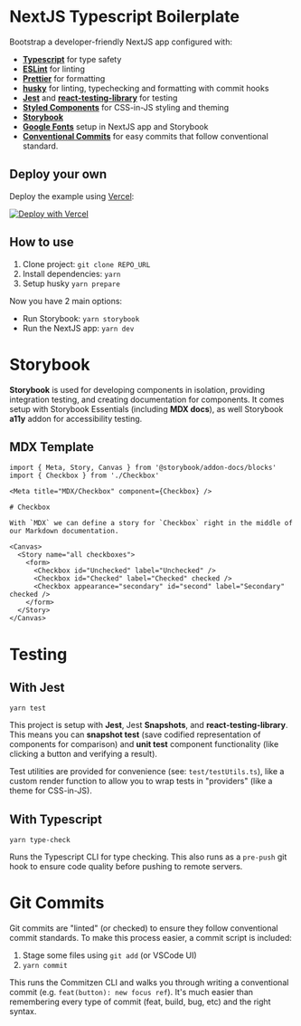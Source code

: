 # NextJS Typescript Boilerplate

Bootstrap a developer-friendly NextJS app configured with:

- [**Typescript**](https://www.typescriptlang.org/) for type safety
- [**ESLint**](https://eslint.org/) for linting
- [**Prettier**](https://prettier.io/) for formatting
- [**husky**](https://github.com/typicode/husky) for linting, typechecking and formatting with commit hooks
- [**Jest**](https://jestjs.io/) and [**react-testing-library**](https://testing-library.com/docs/react-testing-library/intro) for testing
- [**Styled Components**](https://styled-components.com/) for CSS-in-JS styling and theming
- [**Storybook**](https://storybook.js.org/)
- [**Google Fonts**](https://fonts.google.com) setup in NextJS app and Storybook
- [**Conventional Commits**](https://www.conventionalcommits.org/en/v1.0.0/) for easy commits that follow conventional standard.

## Deploy your own

Deploy the example using [Vercel](https://vercel.com):

[![Deploy with Vercel](https://vercel.com/button)](https://vercel.com/import/project?template=https://github.com/devitspace/nextjs-styled-boilerplate)

## How to use

1. Clone project: `git clone REPO_URL`
2. Install dependencies: `yarn`
3. Setup husky `yarn prepare`

Now you have 2 main options:

- Run Storybook: `yarn storybook`
- Run the NextJS app: `yarn dev`

# Storybook

**Storybook** is used for developing components in isolation, providing integration testing, and creating documentation for components. It comes setup with Storybook Essentials (including **MDX docs**), as well Storybook **a11y** addon for accessibility testing.

## MDX Template

```mdx
import { Meta, Story, Canvas } from '@storybook/addon-docs/blocks'
import { Checkbox } from './Checkbox'

<Meta title="MDX/Checkbox" component={Checkbox} />

# Checkbox

With `MDX` we can define a story for `Checkbox` right in the middle of our Markdown documentation.

<Canvas>
  <Story name="all checkboxes">
    <form>
      <Checkbox id="Unchecked" label="Unchecked" />
      <Checkbox id="Checked" label="Checked" checked />
      <Checkbox appearance="secondary" id="second" label="Secondary" checked />
    </form>
  </Story>
</Canvas>
```

# Testing

## With Jest

`yarn test`

This project is setup with **Jest**, Jest **Snapshots**, and **react-testing-library**. This means you can **snapshot test** (save codified representation of components for comparison) and **unit test** component functionality (like clicking a button and verifying a result).

Test utilities are provided for convenience (see: `test/testUtils.ts`), like a custom render function to allow you to wrap tests in "providers" (like a theme for CSS-in-JS).

## With Typescript

`yarn type-check`

Runs the Typescript CLI for type checking. This also runs as a `pre-push` git hook to ensure code quality before pushing to remote servers.

# Git Commits

Git commits are "linted" (or checked) to ensure they follow conventional commit standards. To make this process easier, a commit script is included:

1. Stage some files using `git add` (or VSCode UI)
1. `yarn commit`

This runs the Commitzen CLI and walks you through writing a conventional commit (e.g. `feat(button): new focus ref`). It's much easier than remembering every type of commit (feat, build, bug, etc) and the right syntax. 
